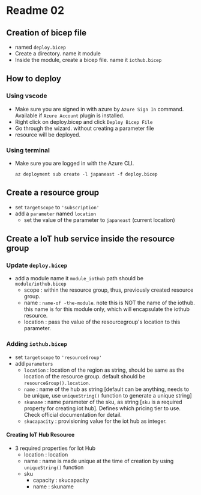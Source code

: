 # Readme 02

## Creation of bicep file

- named `deploy.bicep`
- Create a directory. name it module
- Inside the module, create a bicep file. name it `iothub.bicep`

## How to deploy

### Using vscode

- Make sure you are signed in with azure by `Azure Sign In` command. Available if `Azure Account` plugin is installed.
- Right click on deploy.bicep and click `Deploy Bicep File`
- Go through the wizard. without creating a parameter file
- resource will be deployed.

### Using terminal

- Make sure you are logged in with the Azure CLI.

  ```pwsh
  az deployment sub create -l japaneast -f deploy.bicep
  ```

## Create a resource group
  
- set `targetscope` to `'subscription'`
- add a `parameter` named `location`
  - set the value of the parameter to `japaneast` (current location)

## Create a IoT hub service inside the resource group

### Update `deploy.bicep`

- add a module name it `module_iothub` path should be `module/iothub.bicep`
  - scope : within the resource group, thus, previously created resource group.
  - name : `name-of -the-module`. note this is NOT the name of the iothub. this name is for this module only, which will encapsulate the iothub resource.
  - location : pass the value of the resourcegroup's location to this parameter.

### Adding `iothub.bicep`

- set `targetscope` to `'resourceGroup'`
- add `parameters`
  - `location` : location of the region as string, should be same as the location of the resource group. default should be `resourceGroup().location`.
  - `name` : name of the hub as string [default can be anything, needs to be unique, use `uniqueString()` function to generate a unique string]
  - `skuname` : name parameter of the sku, as string [`sku` is a required property for creating iot hub]. Defines which pricing tier to use. Check official documentation for detail.
  - `skucapacity` : provisioning value for the iot hub as integer.

#### Creating IoT Hub Resource

- 3 required properties for Iot Hub
  - location : location
  - name : name is made unique at the time of creation by using `uniqueString()` function
  - sku
    - capacity : skucapacity
    - name : skuname